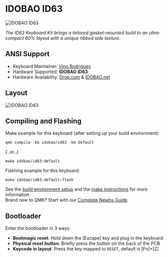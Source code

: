# IDOBAO ID63

![IDOBAO ID63](https://i.imgur.com/DxlOr9x.png)

*The ID63 Keyboard Kit brings a tailored gasket-mounted build to an ultra-compact 60% layout with a unique ribbed side texture.*

## ANSI Support

* Keyboard Maintainer: [Vino Rodrigues](https://github.com/vinorodrigues)
* Hardware Supported: **IDOBAO ID63**
* Hardware Availability: [Drop.com](https://drop.com/buy/idobao-id63-60-gasket-hot-swappable-aluminum-mechanical-keyboard-kit) & [IDOBAO.net](https://idobao.net/search?type=product&q=id63*)

## Layout

![IDOBAO ID63](https://idobao.github.io/kle/idobao-id63.png)

## Compiling and Flashing

Make example for this keyboard (after setting up your build environment):

    qmk compile -kb idobao/id63 -km default

*{..or..}*

    make idobao/id63:default

Flashing example for this keyboard:

    make idobao/id63:default:flash

See the [build environment setup](https://docs.qmk.fm/#/getting_started_build_tools) and the [make instructions](https://docs.qmk.fm/#/getting_started_make_guide) for more information. <br>Brand new to QMK? Start with our [Complete Newbs Guide](https://docs.qmk.fm/#/newbs).

## Bootloader

Enter the bootloader in 3 ways:

* **Bootmagic reset**: Hold down the [Escape] key and plug in the keyboard
* **Physical reset button**: Briefly press the button on the back of the PCB
* **Keycode in layout**: Press the key mapped to `RESET`, default is [Fn]+[Z]
